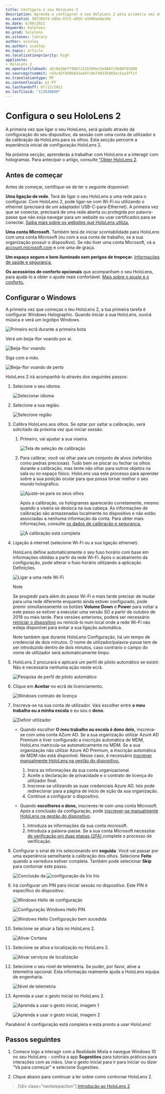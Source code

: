 ```yaml
---
title: Configura o seu HoloLens 2
description: Aprenda a configurar o seu HoloLens 2 pela primeira vez em Wi-Fi rede com uma conta Microsoft (MSA) ou Azure Ative Directory (AAD).
ms.assetid: 507305f4-e85a-47c5-a055-a3400ae8a10e
ms.date: 6/09/2021
keywords: hololens
ms.prod: hololens
ms.sitesec: library
author: scooley
ms.author: scooley
ms.topic: article
ms.localizationpriority: high
appliesto:
- HoloLens 2
ms.openlocfilehash: a5c0e28eff9bb71135309ec5e484fc5b88f02d08
ms.sourcegitcommit: c43cd2f450b643ad4fc8e749235d03ec5aa3ffcf
ms.translationtype: MT
ms.contentlocale: pt-PT
ms.lasthandoff: 07/12/2021
ms.locfileid: "113636680"
---
```

# <a name="set-up-your-hololens-2"></a>Configura o seu HoloLens 2

A primeira vez que ligar o seu HoloLens, será guiado através da configuração do seu dispositivo, da sessão com uma conta de utilizador e da calibração da HoloLens para os olhos.  Esta secção percorre a experiência inicial de configuração HoloLens 2.

Na próxima secção, aprenderás a trabalhar com HoloLens e a interagir com hologramas. Para antecipar o artigo, consulte ["Obter HoloLens 2](hololens2-basic-usage.md).

## <a name="before-you-start"></a>Antes de começar

Antes de começar, certifique-se de ter o seguinte disponível:

**Uma ligação de rede**. Terá de ligar o seu HoloLens a uma rede para o configurar. Com HoloLens 2, pode ligar-se com Wi-Fi ou utilizando o ethernet (precisará de um adaptador USB-C-para-Ethernet). A primeira vez que se conectar, precisará de uma rede aberta ou protegida por palavra-passe que não exija navegar para um website ou usar certificados para se conectar. [Saiba mais sobre os websites que HoloLens utiliza.](hololens-offline.md)

**Uma conta Microsoft.** Também terá de iniciar scontabilidade para HoloLens com uma conta Microsoft (ou com a sua conta de trabalho, se a sua organização possuir o dispositivo). Se não tiver uma conta Microsoft, vá a [account.microsoft.com](https://account.microsoft.com) e crie uma de graça.

**Um espaço seguro e bem iluminado sem perigos de tropeçar.** [Informações de saúde e segurança.](https://go.microsoft.com/fwlink/p/?LinkId=746661)

**Os acessórios de conforto opcionais** que acompanham o seu HoloLens, para ajudá-lo a obter o ajuste mais confortável. [Mais sobre o ajuste e o conforto.](hololens2-setup.md#adjust-fit)

## <a name="set-up-windows"></a>Configurar o Windows

A primeira vez que começas o teu HoloLens 2, a tua primeira tarefa é configurar Windows Holographic.  Quando iniciar a sua HoloLens, ouvirá música e verá um logotipo Windows.

![Primeiro ecrã durante a primeira bota](images/01-magic-moment.png)

Verá um beija-flor voando por aí.

![Beija-flor voando](images/hummingbird-1.png)

Siga com a mão.

![Beija-flor voando de perto](images/hummingbird-2.png)

HoloLens 2 irá acompanhá-lo através dos seguintes passos:

1. Selecione o seu idioma.

    ![Selecionar idioma](images/04-language.png)

1. Selecione a sua região.

    ![Selecione região](images/05-region.png)

1. Calibra HoloLens aos olhos.  Se optar por saltar a calibração, será solicitado da próxima vez que iniciar sessão. 

    1. Primeiro, vai ajustar a sua viseira.
    
        ![Tela de seleção de calibração](images/06-et-corners.png)

    2. Para calibrar, você vai olhar para um conjunto de alvos (referidos como pedras preciosas). Tudo bem se piscar ou fechar os olhos durante a calibração, mas tente não olhar para outros objetos na sala ou no espaço físico. HoloLens usa este processo para aprender sobre a sua posição ocular para que possa tornar melhor o seu mundo holográfico. 

        ![Ajuste-se para os seus olhos](images/07-adjust-eyes.png)

        Após a calibração, os hologramas aparecerão corretamente, mesmo quando a viseira se desloca na sua cabeça. As informações de calibração são armazenadas localmente no dispositivo e não estão associadas a nenhuma informação da conta. Para obter mais informações, consulte [os dados de calibração e segurança.](hololens-calibration.md#calibration-data-and-security)

        ![A calibração está completa](images/calibration-complete.png)

1. Ligação à internet (selecione Wi-Fi ou a sua ligação ethernet).

     HoloLens define automaticamente o seu fuso horário com base em informações obtidas a partir da rede Wi-Fi. Após o acabamento da configuração, pode alterar o fuso horário utilizando a aplicação Definições.

    ![Ligar a uma rede Wi-Fi](images/11-network.png)

    > [!NOTE] 
    > Se progredir para além do passo Wi-Fi e mais tarde precisar de mudar para uma rede diferente enquanto ainda estiver configurado, pode premir simultaneamente os botões **Volume Down** e **Power** para voltar a este passo se estiver a executar uma versão SO a partir de outubro de 2019 ou mais tarde. Para versões anteriores, poderá ser necessário [reiniciar o dispositivo](hololens-recovery.md) ou reiniciá-lo num local onde a rede Wi-Fi não esteja disponível para evitar a sua ligação automática.
    > 
    > Note também que durante HoloLens Configuração, há um tempo de credencial de dois minutos. O nome de utilizador/palavra-passe tem de ser introduzido dentro de dois minutos, caso contrário o campo do nome de utilizador será automaticamente limpo.

1. HoloLens 2 procurará e aplicará um perfil de piloto automático se existir. Não é necessária nenhuma ação neste ecrã.
 
    ![Pesquisa de perfil de piloto automático](images/autopilot-profile-search.png) 

1. Clique em **Aceitar** no ecrã de licenciamento.

    ![Windows contrato de licença](images/windows-license-agreement.png)

1. Inscreva-se na sua conta de utilizador. Vais escolher entre **o meu trabalho ou a minha escola** e eu sou o **dono.**

    ![Definir utilizador](images/13-device-owner.png)
    - Quando escolher **O meu trabalho ou escola é dono dele,** inscreva-se com uma conta AZure AD. Se a sua organização utilizar Azure AD Premium e tiver configurado a inscrição automática de MDM, HoloLens matricula-se automaticamente no MDM. Se a sua organização não utilizar Azure AD Premium, a inscrição automática de MDM não está disponível. Nesse caso, é necessário [inscrever manualmente HoloLens na gestão do dispositivo.](hololens-enroll-mdm.md#different-ways-to-enroll)

        1. Insira as informações da sua conta organizacional.
        1. Aceite a declaração de privacidade e o contrato de licença do utilizador final.
        1. Inscreva-se utilizando as suas credenciais Azure AD. Isto pode redirecionar para a página de início de sção da sua organização.
        1. Continue a configurar o dispositivo.

    - Quando **escolheres o dono,** inscreves-te com uma conta Microsoft. Após a conclusão da configuração, pode [inscrever-se manualmente HoloLens na gestão do dispositivo](hololens-enroll-mdm.md#different-ways-to-enroll).

        1. Introduza as informações da sua conta microsoft.
        2. Introduza a palavra-passe. Se a sua conta Microsoft necessitar [de verificação em duas etapas (2FA),](https://blogs.technet.microsoft.com/microsoft_blog/2013/04/17/microsoft-account-gets-more-secure/)complete o processo de verificação.

        
1. Configurar o sinal de iris selecionando em **seguida**. Você vai passar por uma experiência semelhante à calibração dos olhos. Selecione **Feito** quando a varredura estiver completa. Também pode selecionar **Skip** para contornar este passo.
    
    ![Conclusão da ](images/setup-iris.png) ![ configuração da Íris Iris](images/iris-setup-complete.png) 
     
  
1. Irá configurar um PIN para iniciar sessão no dispositivo. Este PIN é específico do dispositivo. 

    ![Windows Hello de configuração](images/setup-windows-hello.png)

    ![Configuração Windows Hello PIN](images/windows-hello-pin.png)

    ![Windows Hello Configuração bem sucedida](images/windows-hello-successful.png) 
    
1. Selecione se ativar a fala no HoloLens 2.

    ![Ativar Cortana](images/22-do-more-with-voice.png)

1. Selecione se ativa a localização no HoloLens 2.
    
    ![Ativar serviços de localização](images/setup-location-services.png)

1. Selecione o seu nível de telemetria. Se puder, por favor, ative a telemetria opcional. Esta informação realmente ajuda a HoloLens equipa de engenharia.

     ![Nível de telemetria](images/24-telemetry.png)

1. Aprenda a usar o gesto inicial no HoloLens 2.

     ![Aprenda a usar o gesto inicial, imagem 1](images/26-01-startmenu-learning.png)

     ![Aprenda a usar o gesto inicial, imagem 2](images/26-02-startmenu-learning.png)

Parabéns!  A configuração está completa e está pronto a usar HoloLens!

## <a name="next-steps"></a>Passos seguintes

1. Comece logo a interagir com a Realidade Mista e navegue Windows 10 no seu HoloLens - confira a app **Sugestões** para tutoriais práticos para interações com as mãos. Use o gesto inicial para ir para Iniciar ou dizer "Vá para começar" e selecione Sugestões.

1. Clique abaixo para continuar a ler sobre como contornar HoloLens 2.

> [!div class="nextstepaction"]
> [Introdução ao HoloLens 2](hololens2-basic-usage.md)
